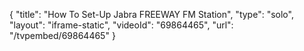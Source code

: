 {
    "title": "How To Set-Up Jabra FREEWAY FM Station",
    "type": "solo",
    "layout": "iframe-static",
    "videoId": "69864465",
    "url": "\/tvpembed\/69864465"
}